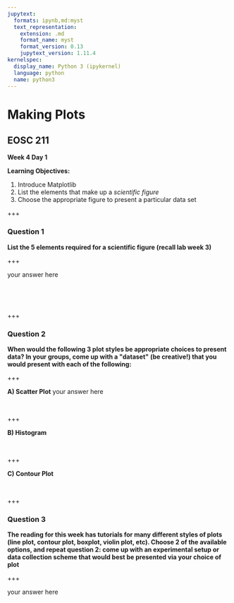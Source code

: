 ```yaml
---
jupytext:
  formats: ipynb,md:myst
  text_representation:
    extension: .md
    format_name: myst
    format_version: 0.13
    jupytext_version: 1.11.4
kernelspec:
  display_name: Python 3 (ipykernel)
  language: python
  name: python3
---
```


# Making Plots

## EOSC 211

**Week 4 Day 1**

**Learning Objectives:**  
1. Introduce Matplotlib
2. List the elements that make up a *scientific figure*
2. Choose the appropriate figure to present a particular data set

+++

### Question 1

**List the 5 elements required for a scientific figure (recall lab week 3)**

+++

your answer here

$~~~~$

$~~~~$

+++

### Question 2
**When would the following 3 plot styles be appropriate choices to present data? In your groups, come up with a "dataset" (be creative!) that you would present with each of the following:**

+++

**A) Scatter Plot** your answer here

$~~~~$

+++

**B) Histogram**

$~~~~$


+++

**C) Contour Plot**

$~~~~$

+++

### Question 3

**The reading for this week has tutorials for many different styles of plots (line plot, contour plot, boxplot, violin plot, etc). Choose 2 of the available options, and repeat question 2: come up with an experimental setup or data collection scheme that would best be presented via your choice of plot**

+++

your answer here

$~~~~$

$~~~~$
